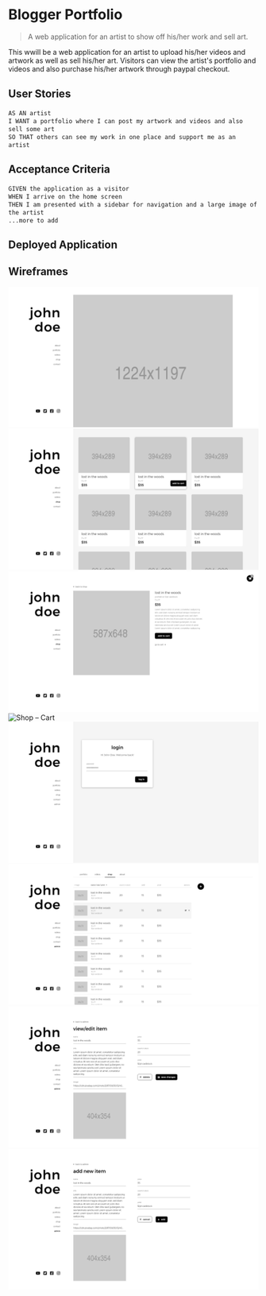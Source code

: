# Blogger Portfolio
> A web application for an artist to show off his/her work and sell art.

This wwill be a web application for an artist to upload his/her videos and artwork as well as sell his/her art. Visitors can view the artist's portfolio and videos and also purchase his/her artwork through paypal checkout.


## User Stories

```
AS AN artist
I WANT a portfolio where I can post my artwork and videos and also sell some art
SO THAT others can see my work in one place and support me as an artist
```


## Acceptance Criteria

```
GIVEN the application as a visitor
WHEN I arrive on the home screen
THEN I am presented with a sidebar for navigation and a large image of the artist
...more to add
```

## Deployed Application


## Wireframes
![Home](./client/src/images/Home.png)   
![Shop](./client/src/images/Shop.png)  
![Shop-ProductDetails](./client/src/images/Shop-ProductDetails.png)  
![Shop – Cart](./client/src/images/Shop–Cart.png)
![Admin - Login](./client/src/images/Admin-Login.png)
![Admin - Manager - Shop](./client/src/images/Admin-Manager-Shop.png)
![Admin - Shop - View-Edit](./client/src/images/Admin-Shop-View-Edit.png)
![Admin - Shop - Add](./client/src/images/Admin-Shop-Add.png)
